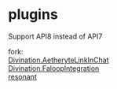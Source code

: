 # plugins
Support API8 instead of API7

fork:  
[Divination.AetheryteLinkInChat](https://github.com/horoscope-dev/Divination.AetheryteLinkInChat)  
[Divination.FaloopIntegration](https://github.com/horoscope-dev/Divination.FaloopIntegration)  
[resonant](https://github.com/aulus-asina/resonant)
